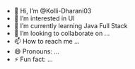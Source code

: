 - 👋 Hi, I’m @Kolli-Dharani03
- 👀 I’m interested in UI
- 🌱 I’m currently learning Java Full Stack
- 💞️ I’m looking to collaborate on ...
- 📫 How to reach me ...
- 😄 Pronouns: ...
- ⚡ Fun fact: ...

<!---
Kolli-Dharani03/Kolli-Dharani03 is a ✨ special ✨ repository because its `README.md` (this file) appears on your GitHub profile.
You can click the Preview link to take a look at your changes.
--->
